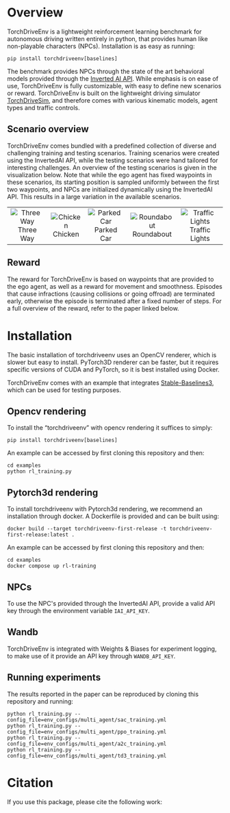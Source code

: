 # Overview
TorchDriveEnv is a lightweight reinforcement learning benchmark for autonomous driving written entirely in python, that provides human like non-playable characters (NPCs). Installation is as easy as running:

```
pip install torchdriveenv[baselines]
```

The benchmark provides NPCs through the state of the art behavioral models provided through the [Inverted AI API](https://www.inverted.ai/home). While emphasis is on ease of use, TorchDriveEnv is fully customizable, with easy to define new scenarios or reward. TorchDriveEnv is built on the lightweight driving simulator [TorchDriveSim](https://github.com/inverted-ai/torchdrivesim/), and therefore comes with various kinematic models, agent types and traffic controls. 


## Scenario overview
TorchDriveEnv comes bundled with a predefined collection of diverse and challenging training and testing scenarios. Training scenarios were created using the InvertedAI API, while the testing scenarios were hand tailored for interesting challenges. An overview of the testing scenarios is given in the visualization below. Note that while the ego agent has fixed waypoints in these scenarios, its starting position is sampled uniformly between the first two waypoints, and NPCs are initialized dynamically using the InvertedAI API. This results in a large variation in the available scenarios. 

<table>
  <tr>
    <td align="center"><img src="https://github.com/inverted-ai/torchdriveenv/assets/16724505/ab82ec1e-fe79-4721-a996-512162032894.png" alt="Three Way"><br>Three Way</td>
    <td align="center"><img src="https://github.com/inverted-ai/torchdriveenv/assets/16724505/ce50a190-065f-4f59-b010-1e503ef78696.png" alt="Chicken"><br>Chicken</td>
    <td align="center"><img src="https://github.com/inverted-ai/torchdriveenv/assets/16724505/0ebddde4-62b0-44ad-bf40-bbb029d04589.png" alt="Parked Car"><br>Parked Car</td>
    <td align="center"><img src="https://github.com/inverted-ai/torchdriveenv/assets/16724505/d38b72ff-f90c-4f83-8bb5-454f92168d1d.png" alt="Roundabout"><br>Roundabout</td>
    <td align="center"><img src="https://github.com/inverted-ai/torchdriveenv/assets/16724505/1d4b8706-0bb6-4793-b57c-2b35eb020650.png" alt="Traffic Lights"><br>Traffic Lights</td>
  </tr>
</table>


## Reward
The reward for TorchDriveEnv is based on waypoints that are provided to the ego agent, as well as a reward for movement and smoothness. Episodes that cause infractions (causing collisions or going offroad) are terminated early, otherwise the episode is terminated after a fixed number of steps. For a full overview of the reward, refer to the paper linked below. 

# Installation

The basic installation of torchdriveenv uses an OpenCV renderer, which is slower but easy to install. PyTorch3D renderer can be faster, but it requires specific versions of CUDA and PyTorch, so it is best installed using Docker.

TorchDriveEnv comes with an example that integrates [Stable-Baselines3](https://stable-baselines3.readthedocs.io/en/master), which can be used for testing purposes.

## Opencv rendering

To install the “torchdriveenv” with opencv rendering it suffices to simply:
```
pip install torchdriveenv[baselines]
```
An example can be accessed by first cloning this repository and then:
```
cd examples
python rl_training.py
```

## Pytorch3d rendering

To install torchdriveenv with Pytorch3d rendering, we recommend an installation through docker. A Dockerfile is provided and can be built using:
```
docker build --target torchdriveenv-first-release -t torchdriveenv-first-release:latest .
```

An example can be accessed by first cloning this repository and then:
```
cd examples
docker compose up rl-training
```
## NPCs
To use the NPC's provided through the InvertedAI API, provide a valid API key through the environment variable `IAI_API_KEY`.

## Wandb
TorchDriveEnv is integrated with Weights & Biases for experiment logging, to make use of it provide an API key through `WANDB_API_KEY`.

## Running experiments
The results reported in the paper can be reproduced by cloning this repository and running:

``` 
python rl_training.py --config_file=env_configs/multi_agent/sac_training.yml
python rl_training.py --config_file=env_configs/multi_agent/ppo_training.yml
python rl_training.py --config_file=env_configs/multi_agent/a2c_training.yml
python rl_training.py --config_file=env_configs/multi_agent/td3_training.yml
```

# Citation
If you use this package, please cite the following work:
``` 


```
